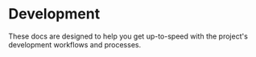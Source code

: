 # Development

These docs are designed to help you get up-to-speed with the project's development workflows and processes.
